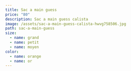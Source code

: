 ```yaml
---
title: Sac a main guess
price: "80"
description: Sac a main guess calista
image: /assets/sac-a-main-guess-calista-hwvg758506.jpg
path: sac-a-main-guess
size:
  - name: grand
  - name: petit
  - name: moyen
color:
  - name: orange
  - name: or
---
```

